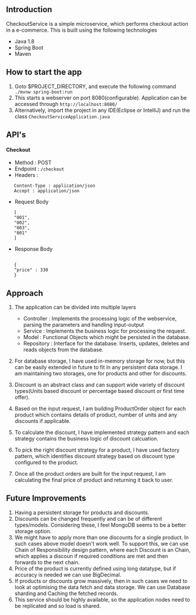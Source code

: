 ## Introduction

CheckoutService is a simple microservice, which performs checkout action in a e-commerce. This is built using the following technologies

 * Java 1.8 
 * Spring Boot
 * Maven


 
## How to start the app
1. Goto $PROJECT_DIRECTORY, and execute the following command
		` ./mvnw spring-boot:run`
2. This starts a webserver on port 8080(configurable). Application can be accessed through `http://localhost:8080/`
3. Alternatively, import the project in any IDE(Eclipse or IntelliJ) and run the class `CheckoutServiceApplication.java`


## API's

#### Checkout

- Method : POST 
- Endpoint : `/checkout` 
- Headers : 
 
 ```
    Content-Type : application/json
    Accept : application/json
 ```
- Request Body

 ```
	[
	"001",
	"002",
	"003",
	"001"
 	]
 ```
- Response Body

 ```

	{
	"price" : 330
	}
 ```
 
## Approach
1. The application can be divided into multiple layers
	* Controller : Implements the processing logic of the webservice, parsing the parameters and handling input-output
	* Service : Implements the business logic for processing the request. 
	* Model : Functional Objects which might be persisted in the database.
	* Repository : Interface for the database. Inserts, updates, deletes and reads objects from the database.

2. For database storage, I have used in-memory storage for now, but this can be easily extended in future to fit in any persistent data storage. I am maintaining two storages, one for products and other for discounts. 
3. Discount is an abstract class and can support wide variety of discount types(Units based discount or percentage based discount or first time offer).
4. Based on the input request, I am building ProductOrder object for each product which contains details of product, number of units and any discounts if applicable.
5. To calculate the discount, I have implemented strategy pattern and each strategy contains the business logic of discount calcuation.
6. To pick the right discount strategy for a product, I have used factory pattern, which identifies  discount strategy based on discount type configured to the product.
7. Once all the product orders are built for the input request, I am calculating the final price of product and returning it back to user.



## Future Improvements

1. Having a persistent storage for products and discounts. 
2. Discounts can be changed frequently and can be of different types/models. Considering these, I feel MongoDB seems to be a better storage option.
3. We might have to apply more than one discounts for a single product. In such cases above model doesn't work well. To support this, we can use Chain of Responsibility design pattern, where each Discount is an Chain, which applies a discoun if required conditions are met and then forwards to the next chain. 
4. Price of the product is currently defined using long datatype, but if accuracy is needed we can use BigDecimal.
5. If products or discounts grow massively, then in such cases we need to look at optimising the data fetch and data storage. We can use Database sharding and Caching the fetched records.
6. This service should be highly available, so the application nodes need to be replicated and so load is shared.



